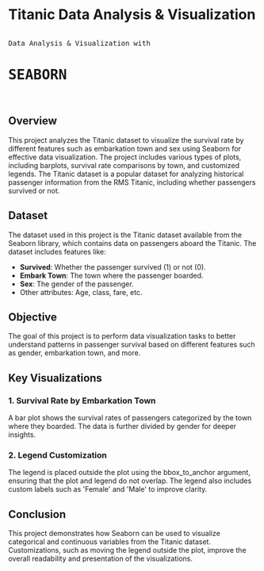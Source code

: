 <h1>Titanic Data Analysis & Visualization</h1>
<pre>
<p>Data Analysis & Visualization with <h1>SEABORN</h1></p>
</pre>
<h2>Overview</h2>
<p>
  This project analyzes the Titanic dataset to visualize the survival rate by different features 
  such as embarkation town and sex using Seaborn for effective data visualization. 
  The project includes various types of plots, including barplots, survival rate comparisons by town, 
  and customized legends. 
  The Titanic dataset is a popular dataset for analyzing historical passenger 
  information from the RMS Titanic, including whether passengers survived or not.
</p>

<h2>Dataset</h2>
<p>
  The dataset used in this project is the Titanic dataset available from the Seaborn library, 
  which contains data on passengers aboard the Titanic. The dataset includes features like:
</p>
<ul>
  <li><strong>Survived</strong>: Whether the passenger survived (1) or not (0).</li>
  <li><strong>Embark Town</strong>: The town where the passenger boarded.</li>
  <li><strong>Sex</strong>: The gender of the passenger.</li>
  <li>Other attributes: Age, class, fare, etc.</li>
</ul>

<h2>Objective</h2>
<p>
  The goal of this project is to perform data visualization tasks to better understand 
  patterns in passenger survival based on different features such as gender, embarkation town, and more.
</p>

<h2>Key Visualizations</h2>
<h3>1. Survival Rate by Embarkation Town</h3>
<p>
  A bar plot shows the survival rates of passengers categorized by the town where they boarded. 
  The data is further divided by gender for deeper insights.
</p>

<h3>2. Legend Customization</h3>
<p>
  The legend is placed outside the plot using the bbox_to_anchor argument, ensuring that the plot 
  and legend do not overlap. The legend also includes custom labels such as 'Female' and 'Male' to improve clarity.
</p>

<h2>Conclusion</h2>
<p>
  This project demonstrates how Seaborn can be used to visualize categorical and continuous variables 
  from the Titanic dataset. Customizations, such as moving the legend outside the plot, 
  improve the overall readability and presentation of the visualizations.
</p>
